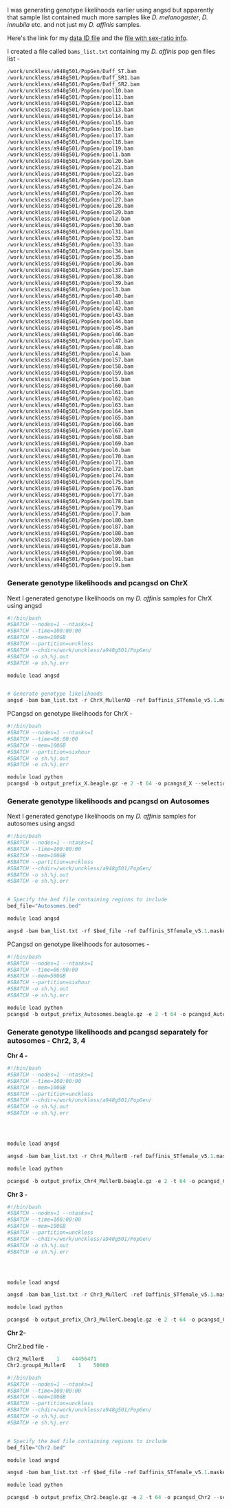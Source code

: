 I was generating genotype likelihoods earlier using angsd but apparently that sample list contained much more samples like *D. melanogaster*, *D. innubila* etc. and not just my *D. affinis* samples.

Here's the link for my [data ID file](https://github.com/anjaligupta1210/AG_Unckless_Open_Lab_Notebook/blob/master/datafiles/affinis_popgen_samples%20-%20Sheet1.pdf) and the [file with sex-ratio info](https://github.com/anjaligupta1210/AG_Unckless_Open_Lab_Notebook/blob/master/datafiles/affinis_pop_samples%20-SexRatio.csv).

I created a file called `bams_list.txt` containing my *D. affinis* pop gen files list -


```python
/work/unckless/a948g501/PopGen/Daff_ST.bam
/work/unckless/a948g501/PopGen/Daff_SR1.bam
/work/unckless/a948g501/PopGen/Daff_SR2.bam
/work/unckless/a948g501/PopGen/pool10.bam
/work/unckless/a948g501/PopGen/pool11.bam
/work/unckless/a948g501/PopGen/pool12.bam
/work/unckless/a948g501/PopGen/pool13.bam
/work/unckless/a948g501/PopGen/pool14.bam
/work/unckless/a948g501/PopGen/pool15.bam
/work/unckless/a948g501/PopGen/pool16.bam
/work/unckless/a948g501/PopGen/pool17.bam
/work/unckless/a948g501/PopGen/pool18.bam
/work/unckless/a948g501/PopGen/pool19.bam
/work/unckless/a948g501/PopGen/pool1.bam
/work/unckless/a948g501/PopGen/pool20.bam
/work/unckless/a948g501/PopGen/pool21.bam
/work/unckless/a948g501/PopGen/pool22.bam
/work/unckless/a948g501/PopGen/pool23.bam
/work/unckless/a948g501/PopGen/pool24.bam
/work/unckless/a948g501/PopGen/pool26.bam
/work/unckless/a948g501/PopGen/pool27.bam
/work/unckless/a948g501/PopGen/pool28.bam
/work/unckless/a948g501/PopGen/pool29.bam
/work/unckless/a948g501/PopGen/pool2.bam
/work/unckless/a948g501/PopGen/pool30.bam
/work/unckless/a948g501/PopGen/pool31.bam
/work/unckless/a948g501/PopGen/pool32.bam
/work/unckless/a948g501/PopGen/pool33.bam
/work/unckless/a948g501/PopGen/pool34.bam
/work/unckless/a948g501/PopGen/pool35.bam
/work/unckless/a948g501/PopGen/pool36.bam
/work/unckless/a948g501/PopGen/pool37.bam
/work/unckless/a948g501/PopGen/pool38.bam
/work/unckless/a948g501/PopGen/pool39.bam
/work/unckless/a948g501/PopGen/pool3.bam
/work/unckless/a948g501/PopGen/pool40.bam
/work/unckless/a948g501/PopGen/pool41.bam
/work/unckless/a948g501/PopGen/pool42.bam
/work/unckless/a948g501/PopGen/pool43.bam
/work/unckless/a948g501/PopGen/pool44.bam
/work/unckless/a948g501/PopGen/pool45.bam
/work/unckless/a948g501/PopGen/pool46.bam
/work/unckless/a948g501/PopGen/pool47.bam
/work/unckless/a948g501/PopGen/pool48.bam
/work/unckless/a948g501/PopGen/pool4.bam
/work/unckless/a948g501/PopGen/pool57.bam
/work/unckless/a948g501/PopGen/pool58.bam
/work/unckless/a948g501/PopGen/pool59.bam
/work/unckless/a948g501/PopGen/pool5.bam
/work/unckless/a948g501/PopGen/pool60.bam
/work/unckless/a948g501/PopGen/pool61.bam
/work/unckless/a948g501/PopGen/pool62.bam
/work/unckless/a948g501/PopGen/pool63.bam
/work/unckless/a948g501/PopGen/pool64.bam
/work/unckless/a948g501/PopGen/pool65.bam
/work/unckless/a948g501/PopGen/pool66.bam
/work/unckless/a948g501/PopGen/pool67.bam
/work/unckless/a948g501/PopGen/pool68.bam
/work/unckless/a948g501/PopGen/pool69.bam
/work/unckless/a948g501/PopGen/pool6.bam
/work/unckless/a948g501/PopGen/pool70.bam
/work/unckless/a948g501/PopGen/pool71.bam
/work/unckless/a948g501/PopGen/pool72.bam
/work/unckless/a948g501/PopGen/pool74.bam
/work/unckless/a948g501/PopGen/pool75.bam
/work/unckless/a948g501/PopGen/pool76.bam
/work/unckless/a948g501/PopGen/pool77.bam
/work/unckless/a948g501/PopGen/pool78.bam
/work/unckless/a948g501/PopGen/pool79.bam
/work/unckless/a948g501/PopGen/pool7.bam
/work/unckless/a948g501/PopGen/pool80.bam
/work/unckless/a948g501/PopGen/pool87.bam
/work/unckless/a948g501/PopGen/pool88.bam
/work/unckless/a948g501/PopGen/pool89.bam
/work/unckless/a948g501/PopGen/pool8.bam
/work/unckless/a948g501/PopGen/pool90.bam
/work/unckless/a948g501/PopGen/pool91.bam
/work/unckless/a948g501/PopGen/pool9.bam

```

### Generate genotype likelihoods and pcangsd on ChrX

Next I generated genotype likelihoods on my *D. affinis* samples for ChrX using angsd


```python
#!/bin/bash
#SBATCH --nodes=1 --ntasks=1
#SBATCH --time=100:00:00
#SBATCH --mem=100GB
#SBATCH --partition=unckless
#SBATCH --chdir=/work/unckless/a948g501/PopGen/    
#SBATCH -o sh.%j.out
#SBATCH -e sh.%j.err

module load angsd


# Generate genotype likelihoods
angsd -bam bam_list.txt -r ChrX_MullerAD -ref Daffinis_STfemale_v5.1.masked.fasta -GL 2 -doGlf 2 -doMajorMinor 1 -doCounts 1 -doHaploCall 2 -doMaf 1 -minMaf 0.05 -out output_prefix_X
```

PCangsd on genotype likelihoods for ChrX -


```python
#!/bin/bash
#SBATCH --nodes=1 --ntasks=1
#SBATCH --time=06:00:00
#SBATCH --mem=100GB
#SBATCH --partition=sixhour
#SBATCH -o sh.%j.out
#SBATCH -e sh.%j.err

module load python
pcangsd -b output_prefix_X.beagle.gz -e 2 -t 64 -o pcangsd_X --selection
```

### Generate genotype likelihoods and pcangsd on Autosomes

Next I generated genotype likelihoods on my *D. affinis* samples for autosomes using angsd


```python
#!/bin/bash
#SBATCH --nodes=1 --ntasks=1
#SBATCH --time=100:00:00
#SBATCH --mem=100GB
#SBATCH --partition=unckless
#SBATCH --chdir=/work/unckless/a948g501/PopGen/    
#SBATCH -o sh.%j.out
#SBATCH -e sh.%j.err


# Specify the bed file containing regions to include
bed_file="Autosomes.bed"

module load angsd

angsd -bam bam_list.txt -rf $bed_file -ref Daffinis_STfemale_v5.1.masked.fasta -GL 2 -doGlf 2 -doMajorMinor 1 -doCounts 1 -doMaf 1 -minMaf 0.05 -out output_prefix_Autosomes
```

PCangsd on genotype likelihoods for autosomes -


```python
#!/bin/bash
#SBATCH --nodes=1 --ntasks=1
#SBATCH --time=06:00:00
#SBATCH --mem=500GB
#SBATCH --partition=sixhour
#SBATCH -o sh.%j.out
#SBATCH -e sh.%j.err

module load python
pcangsd -b output_prefix_Autosomes.beagle.gz -e 2 -t 64 -o pcangsd_Autosome --selection
```

### Generate genotype likelihoods and pcangsd separately for autosomes - Chr2, 3, 4

**Chr 4 -**


```python
#!/bin/bash
#SBATCH --nodes=1 --ntasks=1
#SBATCH --time=100:00:00
#SBATCH --mem=100GB
#SBATCH --partition=unckless
#SBATCH --chdir=/work/unckless/a948g501/PopGen/    
#SBATCH -o sh.%j.out
#SBATCH -e sh.%j.err




module load angsd

angsd -bam bam_list.txt -r Chr4_MullerB -ref Daffinis_STfemale_v5.1.masked.fasta -GL 2 -doGlf 2 -doMajorMinor 1 -doCounts 1 -doMaf 1 -minMaf 0.05 -out output_prefix_Chr4_MullerB

module load python

pcangsd -b output_prefix_Chr4_MullerB.beagle.gz -e 2 -t 64 -o pcangsd_Chr4_MullerB --selection
```

**Chr 3 -**


```python
#!/bin/bash
#SBATCH --nodes=1 --ntasks=1
#SBATCH --time=100:00:00
#SBATCH --mem=100GB
#SBATCH --partition=unckless
#SBATCH --chdir=/work/unckless/a948g501/PopGen/    
#SBATCH -o sh.%j.out
#SBATCH -e sh.%j.err




module load angsd

angsd -bam bam_list.txt -r Chr3_MullerC -ref Daffinis_STfemale_v5.1.masked.fasta -GL 2 -doGlf 2 -doMajorMinor 1 -doCounts 1 -doMaf 1 -minMaf 0.05 -out output_prefix_Chr3_MullerC

module load python

pcangsd -b output_prefix_Chr3_MullerC.beagle.gz -e 2 -t 64 -o pcangsd_Chr3_MullerC --selection
```

**Chr 2-**

Chr2.bed file -


```python
Chr2_MullerE    1    44456471
Chr2.group4_MullerE    1    50000
```


```python
#!/bin/bash
#SBATCH --nodes=1 --ntasks=1
#SBATCH --time=100:00:00
#SBATCH --mem=100GB
#SBATCH --partition=unckless
#SBATCH --chdir=/work/unckless/a948g501/PopGen/    
#SBATCH -o sh.%j.out
#SBATCH -e sh.%j.err


# Specify the bed file containing regions to include
bed_file="Chr2.bed"

module load angsd

angsd -bam bam_list.txt -rf $bed_file -ref Daffinis_STfemale_v5.1.masked.fasta -GL 2 -doGlf 2 -doMajorMinor 1 -doCounts 1 -doMaf 1 -minMaf 0.05 -out output_prefix_Chr2

module load python

pcangsd -b output_prefix_Chr2.beagle.gz -e 2 -t 64 -o pcangsd_Chr2 --selection
```
